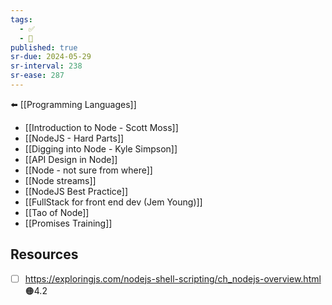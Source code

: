 ```yaml
---
tags:
  - ✅
  - 🧭
published: true
sr-due: 2024-05-29
sr-interval: 238
sr-ease: 287
---
```


⬅️ [[Programming Languages]]
- [[Introduction to Node - Scott Moss]]
- [[NodeJS - Hard Parts]]
- [[Digging into Node - Kyle Simpson]]
- [[API Design in Node]]
- [[Node - not sure from where]]
- [[Node streams]]
- [[NodeJS Best Practice]]
- [[FullStack for front end dev (Jem Young)]]
- [[Tao of Node]]
- [[Promises Training]]

## Resources
- [ ] https://exploringjs.com/nodejs-shell-scripting/ch_nodejs-overview.html 🟠4.2


